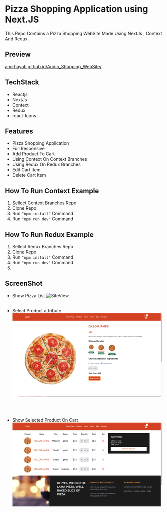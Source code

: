# Pizza Shopping Application using Next.JS 
This Repo Contains a Pizza Shopping WebSite Made Using NextJs , Context And Redux.

## Preview
[amirhayati.github.io/Audio_Shopping_WebSite/](https://amirhayati.github.io/Audio_Shopping_WebSite/)

## TechStack
- Reactjs
- NextJs
- Context
- Redux
- react-Icons

## Features
- Pizza Shopping Application
- Full Responsive 
- Add Product To Cart
- Using Context On Context Branches
- Using Redux On Redux Branches
- Edit Cart Item
- Delete Cart Item

## How To Run Context Example
1. Sellect Context Branches Repo
1. Clone Repo
1. Run `"npm install"` Command
1. Run `"npm run dev"` Command

## How To Run Redux Example
1. Sellect Redux Branches Repo
1. Clone Repo
1. Run `"npm install"` Command
1. Run `"npm run dev"` Command
2. 
## ScreenShot
- Show Pizza List
![SiteView](src/assets/home.jpg)
<br/><br/>

- Select Product attribute 
![SiteView](src/assets/product.jpg)

<br/><br/>
- Show Selected Product On Cart
![SiteView](src/assets/cart.jpg)

